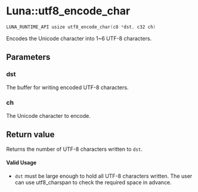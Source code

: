 # Luna::utf8_encode_char

```c++
LUNA_RUNTIME_API usize utf8_encode_char(c8 *dst, c32 ch)
```

Encodes the Unicode character into 1~6 UTF-8 characters. 



## Parameters
### dst
The buffer for writing encoded UTF-8 characters. 

### ch
The Unicode character to encode. 

## Return value
Returns the number of UTF-8 characters written to `dst`. 

#### Valid Usage
* `dst` must be large enough to hold all UTF-8 characters written. The user can use utf8_charspan to check the required space in advance. 

